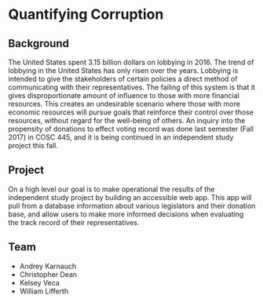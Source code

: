 # Quantifying Corruption
## Background
The United States spent 3.15 billion dollars on lobbying in 2016. The trend of lobbying in the United States has only risen over the years. Lobbying is intended to give the stakeholders of certain policies a direct method of communicating with their representatives. The failing of this system is that it gives disproportionate amount of influence to those with more financial resources. This creates an undesirable scenario where those with more economic resources will pursue goals that reinforce their control over those resources, without regard for the well-being of others. An inquiry into the propensity of donations to effect voting record was done last semester (Fall 2017) in COSC 445, and it is being continued in an independent study project this fall.

## Project
On a high level our goal is to make operational the results of the independent study project by building an accessible web app. This app will pull from a database information about various legislators and their donation base, and allow users to make more informed decisions when evaluating the track record of their representatives.

## Team
+ Andrey Karnauch
+ Christopher Dean
+ Kelsey Veca
+ William Lifferth
